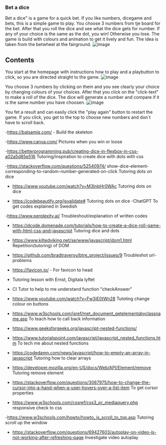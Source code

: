 ### Bet a dice

Bet a dice" is a game for a quick bet.
If you like numbers, dicegame and bets, this is a simple game to play.
You choose 3 numbers from tje board for the bet. After that you roll the dice and see what the dice gets for number.
If any of your choice is the same as the dot, you win! Otherwise you lose.
The game is build with colours and animation to get it lively and fun.
The idea is taken from the betwheel at the fairground.
![image](https://github.com/Christina5P/Bet-a-dice/assets/160019695/8ced8037-0303-4cc3-a5fb-edce8a9292c5)

## Contents

You start at the homepage with instructions how to play and a playbutton to click, so you are directed straight to the game.
![image](https://github.com/Christina5P/Bet-a-dice/assets/160019695/3ed90702-9f59-408b-bba4-a034d71cf2c9)

You choose 3 numbers by clicking on them and you see clearly your choice by changing colours of your choices.
After that you click on the "click-text" to make a roll of the dice.
The dice will generate a number and compare if it is the same number you have choosen.
![image](https://github.com/Christina5P/Bet-a-dice/assets/160019695/bd969070-13ce-4499-970d-eebea709975d)

You fet a result and can easily click the "play again" button to restart the game.
If you click, you get to the top to choose new numbers and don´t have to scroll back.


-https://balsamiq.com/ - Build the skeleton

-https://www.canva.com/
Pictures when you win or loose

-https://betterprogramming.pub/creating-dice-in-flexbox-in-css-a02a5d85e516
Tutoring/inspiration to create dice with dots with css

-https://stackoverflow.com/questions/52540974/ show-dice-element-corresponding-to-random-number-generated-on-click
 Tutoring dots on dice

- https://www.youtube.com/watch?v=M3InbHr0WAc
Tutoring dots on dice

- https://codebeautify.org/jsvalidate#
 Tutoring dots on dice
-ChatGPT
To get codes explained in Swedish

-https://www.perplexity.ai/ 
Troubleshout/explanation of written codes

- https://dcode.domenade.com/tutorials/how-to-create-a-dice-roll-game-with-html-css-and-javascript
Tutoring dice and dots

- https://www.kiltedviking.net/se/www/javascript/dom1.html
 Repetition(tutoring) of DOM

- https://github.com/bradtraversy/btre_project/issues/9 
Troubleshot url-problems

- https://favicon.io/ - For favicon to head

- Tutoring lesson with Ernst, Digitala lyftet

- CI Tutor to help to me understand function "checkAnswer"

- https://www.youtube.com/watch?v=Fw3jE0tWn28 
 Tutoting change colour on buttons

 - https://www.w3schools.com/jsref/met_document_getelementsbyclassname.asp
 To teach how to call back information


 - https://www.geeksforgeeks.org/javascript-nested-functions/
 - https://www.tutorialspoint.com/javascript/javascript_nested_functions.htm 
 To tech me about nested functions

 - https://codedamn.com/news/javascript/how-to-empty-an-array-in-javascript
 Tutoring how to clear arrays

- https://developer.mozilla.org/en-US/docs/Web/API/Element/remove 
Tutoring remove element

- https://stackoverflow.com/questions/3087975/how-to-change-the-cursor-into-a-hand-when-a-user-hovers-over-a-list-item
To get cursor properties

- https://www.w3schools.com/cssref/css3_pr_mediaquery.php
responsive check to css

-https://www.w3schools.com/howto/howto_js_scroll_to_top.asp
Tutoring scroll up the window

- https://stackoverflow.com/questions/69427603/autoplay-on-video-is-not-working-after-refreshing-page
Investigate video autoplay
